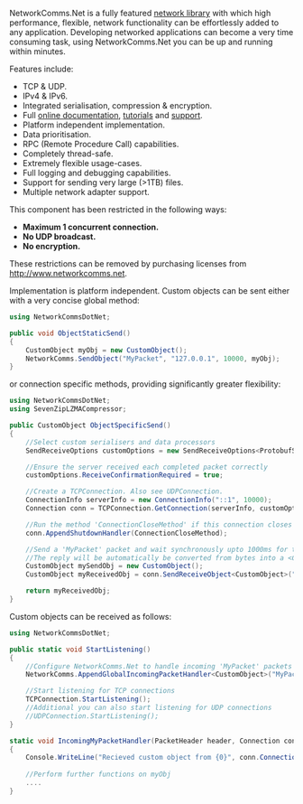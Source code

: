 NetworkComms.Net is a fully featured [network library][4] with which high performance, flexible, network functionality can be effortlessly added to any application. Developing networked applications can become a very time consuming task, using NetworkComms.Net you can be up and running within minutes.

Features include:

+ TCP & UDP.
+ IPv4 & IPv6.
+ Integrated serialisation, compression & encryption.
+ Full [online documentation][1], [tutorials][2] and [support][3].
+ Platform independent implementation.
+ Data prioritisation.
+ RPC (Remote Procedure Call) capabilities.
+ Completely thread-safe.
+ Extremely flexible usage-cases.
+ Full logging and debugging capabilities.
+ Support for sending very large (>1TB) files.
+ Multiple network adapter support.

This component has been restricted in the following ways:

+ **Maximum 1 concurrent connection.**
+ **No UDP broadcast.**
+ **No encryption.**

These restrictions can be removed by purchasing licenses from <http://www.networkcomms.net>.

Implementation is platform independent. Custom objects can be sent either with a very concise global method:

```csharp
using NetworkCommsDotNet;

public void ObjectStaticSend()
{
    CustomObject myObj = new CustomObject();
    NetworkComms.SendObject("MyPacket", "127.0.0.1", 10000, myObj);
}
```
or connection specific methods, providing significantly greater flexibility:

```csharp
using NetworkCommsDotNet;
using SevenZipLZMACompressor;

public CustomObject ObjectSpecificSend()
{
    //Select custom serialisers and data processors
    SendReceiveOptions customOptions = new SendReceiveOptions<ProtobufSerializer, LZMACompressor>();

    //Ensure the server received each completed packet correctly
    customOptions.ReceiveConfirmationRequired = true;

    //Create a TCPConnection. Also see UDPConnection.
    ConnectionInfo serverInfo = new ConnectionInfo("::1", 10000);
    Connection conn = TCPConnection.GetConnection(serverInfo, customOptions);

    //Run the method 'ConnectionCloseMethod' if this connection closes
    conn.AppendShutdownHandler(ConnectionCloseMethod);

    //Send a 'MyPacket' packet and wait synchronously upto 1000ms for the reply
    //The reply will be automatically be converted from bytes into a <CustomObject>
    CustomObject mySendObj = new CustomObject();
    CustomObject myReceivedObj = conn.SendReceiveObject<CustomObject>("MyPacket", "MyPacketReply", 1000, mySendObj);

    return myReceivedObj;
}
```

Custom objects can be received as follows:

```csharp
using NetworkCommsDotNet;

public static void StartListening()
{
    //Configure NetworkComms.Net to handle incoming 'MyPacket' packets
    NetworkComms.AppendGlobalIncomingPacketHandler<CustomObject>("MyPacket", IncomingMyPacketHandler);

    //Start listening for TCP connections
    TCPConnection.StartListening();
    //Additional you can also start listening for UDP connections
    //UDPConnection.StartListening();
}

static void IncomingMyPacketHandler(PacketHeader header, Connection conn, CustomObject myObj)
{
    Console.WriteLine("Recieved custom object from {0}", conn.ConnectionInfo.ToString());
    
    //Perform further functions on myObj
    ....
}
```

[1]: http://www.networkcomms.net/api/
[2]: http://www.networkcomms.net/tutorials/
[3]: http://www.networkcomms.net/support/
[4]: http://www.networkcomms.net/features/